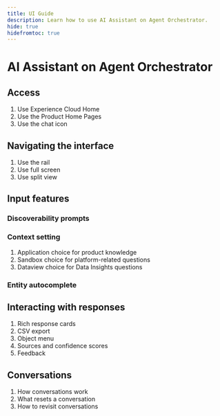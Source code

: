 ```yaml
---
title: UI Guide
description: Learn how to use AI Assistant on Agent Orchestrator.
hide: true
hidefromtoc: true
---
```

# AI Assistant on Agent Orchestrator

<!-- Overview here -->

## Access

1. Use Experience Cloud Home
2. Use the Product Home Pages
3. Use the chat icon

## Navigating the interface

1. Use the rail
2. Use full screen
3. Use split view

## Input features

### Discoverability prompts

### Context setting

1. Application choice for product knowledge
2. Sandbox choice for platform-related questions
3. Dataview choice for Data Insights questions

### Entity autocomplete

## Interacting with responses

1. Rich response cards
2. CSV export
3. Object menu
4. Sources and confidence scores
5. Feedback

## Conversations

1. How conversations work
2. What resets a conversation
3. How to revisit conversations